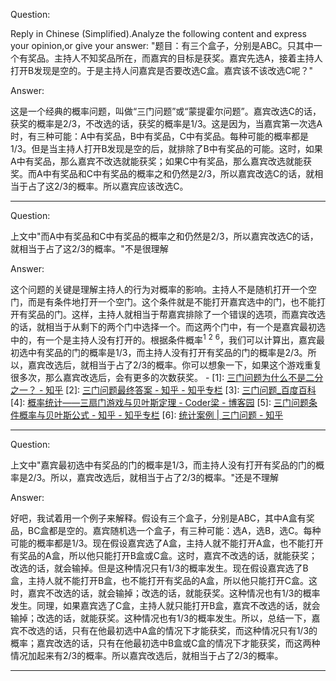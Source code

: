 Question:

Reply in Chinese (Simplified).Analyze the following content and express your opinion,or give your answer:
"题目：有三个盒子，分别是ABC。只其中一个有奖品。主持人不知奖品所在，而嘉宾的目标是获奖。嘉宾先选A，接着主持人打开B发现是空的。于是主持人问嘉宾是否要改选C盒。嘉宾该不该改选C呢？"

Answer:

这是一个经典的概率问题，叫做“三门问题”或“蒙提霍尔问题”。嘉宾改选C的话，获奖的概率是2/3，不改选的话，获奖的概率是1/3。这是因为，当嘉宾第一次选A时，有三种可能：A中有奖品，B中有奖品，C中有奖品。每种可能的概率都是1/3。但是当主持人打开B发现是空的后，就排除了B中有奖品的可能。这时，如果A中有奖品，那么嘉宾不改选就能获奖；如果C中有奖品，那么嘉宾改选就能获奖。而A中有奖品和C中有奖品的概率之和仍然是2/3，所以嘉宾改选C的话，就相当于占了这2/3的概率。所以嘉宾应该改选C。


<hr/>

Question:

上文中"而A中有奖品和C中有奖品的概率之和仍然是2/3，所以嘉宾改选C的话，就相当于占了这2/3的概率。"不是很理解

Answer:

这个问题的关键是理解主持人的行为对概率的影响。主持人不是随机打开一个空门，而是有条件地打开一个空门。这个条件就是不能打开嘉宾选中的门，也不能打开有奖品的门。这样，主持人就相当于帮嘉宾排除了一个错误的选项，而嘉宾改选的话，就相当于从剩下的两个门中选择一个。而这两个门中，有一个是嘉宾最初选中的，有一个是主持人没有打开的。根据条件概率<sup>1</sup> <sup>2</sup> <sup>6</sup>，我们可以计算出，嘉宾最初选中有奖品的门的概率是1/3，而主持人没有打开有奖品的门的概率是2/3。所以，嘉宾改选后，就相当于占了2/3的概率。你可以想象一下，如果这个游戏重复很多次，那么嘉宾改选后，会有更多的次数获奖。
\-
\[1]: [三门问题为什么不是二分之一？ - 知乎](https://www.zhihu.com/question/275661457)
\[2]: [三门问题最终答案 - 知乎 - 知乎专栏](https://zhuanlan.zhihu.com/p/430189541)
\[3]: [三门问题_百度百科](https://baike.baidu.com/item/三门问题/1242689)
\[4]: [概率统计——三扇门游戏与贝叶斯定理 - Coder梁 - 博客园](https://www.cnblogs.com/techflow/p/12143076.html)
\[5]: [三门问题条件概率与贝叶斯公式 - 知乎 - 知乎专栏](https://zhuanlan.zhihu.com/p/464351914)
\[6]: [统计案例 | 三门问题 - 知乎](https://zhuanlan.zhihu.com/p/378468648)

<hr/>

Question:

上文中"嘉宾最初选中有奖品的门的概率是1/3，而主持人没有打开有奖品的门的概率是2/3。所以，嘉宾改选后，就相当于占了2/3的概率。"还是不理解

Answer:

好吧，我试着用一个例子来解释。假设有三个盒子，分别是ABC，其中A盒有奖品，BC盒都是空的。嘉宾随机选一个盒子，有三种可能：选A，选B，选C。每种可能的概率都是1/3。现在假设嘉宾选了A盒，主持人就不能打开A盒，也不能打开有奖品的A盒，所以他只能打开B盒或C盒。这时，嘉宾不改选的话，就能获奖；改选的话，就会输掉。但是这种情况只有1/3的概率发生。现在假设嘉宾选了B盒，主持人就不能打开B盒，也不能打开有奖品的A盒，所以他只能打开C盒。这时，嘉宾不改选的话，就会输掉；改选的话，就能获奖。这种情况也有1/3的概率发生。同理，如果嘉宾选了C盒，主持人就只能打开B盒，嘉宾不改选的话，就会输掉；改选的话，就能获奖。这种情况也有1/3的概率发生。所以，总结一下，嘉宾不改选的话，只有在他最初选中A盒的情况下才能获奖，而这种情况只有1/3的概率；嘉宾改选的话，只有在他最初选中B盒或C盒的情况下才能获奖，而这两种情况加起来有2/3的概率。所以嘉宾改选后，就相当于占了2/3的概率。


<hr/>

